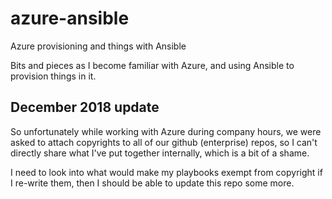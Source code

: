 # azure-ansible

Azure provisioning and things with Ansible

Bits and pieces as I become familiar with Azure, and using Ansible to provision things in it.

## December 2018 update

So unfortunately while working with Azure during company hours, we were asked to attach copyrights to all of our github (enterprise) repos, so I can't directly share what I've put together internally, which is a bit of a shame.

I need to look into what would make my playbooks exempt from copyright if I re-write them, then I should be able to update this repo some more.
